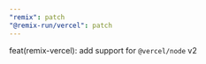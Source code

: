 ```yaml
---
"remix": patch
"@remix-run/vercel": patch
---
```


feat(remix-vercel): add support for `@vercel/node` v2
